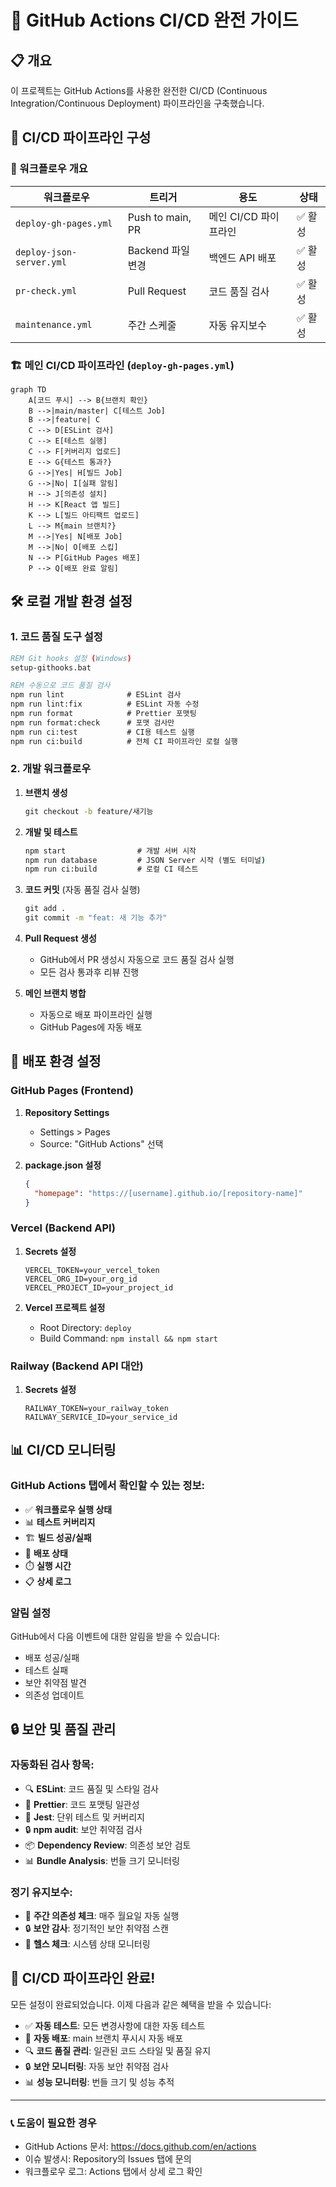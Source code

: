 # 🚀 GitHub Actions CI/CD 완전 가이드

## 📋 개요

이 프로젝트는 GitHub Actions를 사용한 완전한 CI/CD (Continuous Integration/Continuous Deployment) 파이프라인을 구축했습니다.

## 🎯 CI/CD 파이프라인 구성

### 🔄 워크플로우 개요

| 워크플로우 | 트리거 | 용도 | 상태 |
|------------|--------|------|------|
| `deploy-gh-pages.yml` | Push to main, PR | 메인 CI/CD 파이프라인 | ✅ 활성 |
| `deploy-json-server.yml` | Backend 파일 변경 | 백엔드 API 배포 | ✅ 활성 |
| `pr-check.yml` | Pull Request | 코드 품질 검사 | ✅ 활성 |
| `maintenance.yml` | 주간 스케줄 | 자동 유지보수 | ✅ 활성 |

### 🏗️ 메인 CI/CD 파이프라인 (`deploy-gh-pages.yml`)

```mermaid
graph TD
    A[코드 푸시] --> B{브랜치 확인}
    B -->|main/master| C[테스트 Job]
    B -->|feature| C
    C --> D[ESLint 검사]
    C --> E[테스트 실행]
    C --> F[커버리지 업로드]
    E --> G{테스트 통과?}
    G -->|Yes| H[빌드 Job]
    G -->|No| I[실패 알림]
    H --> J[의존성 설치]
    H --> K[React 앱 빌드]
    K --> L[빌드 아티팩트 업로드]
    L --> M{main 브랜치?}
    M -->|Yes| N[배포 Job]
    M -->|No| O[배포 스킵]
    N --> P[GitHub Pages 배포]
    P --> Q[배포 완료 알림]
```

## 🛠️ 로컬 개발 환경 설정

### 1. 코드 품질 도구 설정

```cmd
REM Git hooks 설정 (Windows)
setup-githooks.bat

REM 수동으로 코드 품질 검사
npm run lint              # ESLint 검사
npm run lint:fix          # ESLint 자동 수정
npm run format            # Prettier 포맷팅
npm run format:check      # 포맷 검사만
npm run ci:test           # CI용 테스트 실행
npm run ci:build          # 전체 CI 파이프라인 로컬 실행
```

### 2. 개발 워크플로우

1. **브랜치 생성**
   ```cmd
   git checkout -b feature/새기능
   ```

2. **개발 및 테스트**
   ```cmd
   npm start                # 개발 서버 시작
   npm run database         # JSON Server 시작 (별도 터미널)
   npm run ci:build         # 로컬 CI 테스트
   ```

3. **코드 커밋** (자동 품질 검사 실행)
   ```cmd
   git add .
   git commit -m "feat: 새 기능 추가"
   ```

4. **Pull Request 생성**
   - GitHub에서 PR 생성시 자동으로 코드 품질 검사 실행
   - 모든 검사 통과후 리뷰 진행

5. **메인 브랜치 병합**
   - 자동으로 배포 파이프라인 실행
   - GitHub Pages에 자동 배포

## 🔧 배포 환경 설정

### GitHub Pages (Frontend)

1. **Repository Settings**
   - Settings > Pages
   - Source: "GitHub Actions" 선택

2. **package.json 설정**
   ```json
   {
     "homepage": "https://[username].github.io/[repository-name]"
   }
   ```

### Vercel (Backend API)

1. **Secrets 설정**
   ```
   VERCEL_TOKEN=your_vercel_token
   VERCEL_ORG_ID=your_org_id
   VERCEL_PROJECT_ID=your_project_id
   ```

2. **Vercel 프로젝트 설정**
   - Root Directory: `deploy`
   - Build Command: `npm install && npm start`

### Railway (Backend API 대안)

1. **Secrets 설정**
   ```
   RAILWAY_TOKEN=your_railway_token
   RAILWAY_SERVICE_ID=your_service_id
   ```

## 📊 CI/CD 모니터링

### GitHub Actions 탭에서 확인할 수 있는 정보:

- ✅ **워크플로우 실행 상태**
- 📊 **테스트 커버리지**
- 🏗️ **빌드 성공/실패**
- 🚀 **배포 상태**
- ⏱️ **실행 시간**
- 📋 **상세 로그**

### 알림 설정

GitHub에서 다음 이벤트에 대한 알림을 받을 수 있습니다:
- 배포 성공/실패
- 테스트 실패
- 보안 취약점 발견
- 의존성 업데이트

## 🔒 보안 및 품질 관리

### 자동화된 검사 항목:

- 🔍 **ESLint**: 코드 품질 및 스타일 검사
- 🎨 **Prettier**: 코드 포맷팅 일관성
- 🧪 **Jest**: 단위 테스트 및 커버리지
- 🔒 **npm audit**: 보안 취약점 검사
- 📦 **Dependency Review**: 의존성 보안 검토
- 📊 **Bundle Analysis**: 번들 크기 모니터링

### 정기 유지보수:

- 📅 **주간 의존성 체크**: 매주 월요일 자동 실행
- 🔒 **보안 감사**: 정기적인 보안 취약점 스캔
- 🏥 **헬스 체크**: 시스템 상태 모니터링

## 🎉 CI/CD 파이프라인 완료!

모든 설정이 완료되었습니다. 이제 다음과 같은 혜택을 받을 수 있습니다:

- ✅ **자동 테스트**: 모든 변경사항에 대한 자동 테스트
- 🚀 **자동 배포**: main 브랜치 푸시시 자동 배포
- 🔍 **코드 품질 관리**: 일관된 코드 스타일 및 품질 유지
- 🔒 **보안 모니터링**: 자동 보안 취약점 검사
- 📊 **성능 모니터링**: 번들 크기 및 성능 추적

---

### 📞 도움이 필요한 경우

- GitHub Actions 문서: https://docs.github.com/en/actions
- 이슈 발생시: Repository의 Issues 탭에 문의
- 워크플로우 로그: Actions 탭에서 상세 로그 확인
